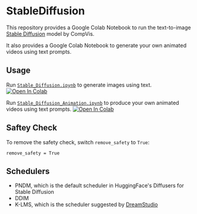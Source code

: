 # StableDiffusion

This repository provides a Google Colab Notebook to run the text-to-image [Stable Diffusion](https://huggingface.co/CompVis/stable-diffusion-v1-4) model by CompVis.

It also provides a Google Colab Notebook to generate your own animated videos using text prompts.

## Usage
Run [`Stable_Diffusion.ipynb`](https://colab.research.google.com/github/daparasyte/StableDiffusion/blob/main/Stable_Diffusion.ipynb) to generate images using text.   [![Open In Colab](https://colab.research.google.com/assets/colab-badge.svg)](https://colab.research.google.com/github/daparasyte/StableDiffusion/blob/main/Stable_Diffusion.ipynb)

Run [`Stable_Diffusion_Animation.ipynb`](https://colab.research.google.com/github/daparasyte/StableDiffusion/blob/main/Stable_Diffusion_Animation.ipynb) to produce your own animated videos using text prompts.   [![Open In Colab](https://colab.research.google.com/assets/colab-badge.svg)](https://colab.research.google.com/github/daparasyte/StableDiffusion/blob/main/Stable_Diffusion_Animation.ipynb)




## Saftey Check
To remove the safety check, switch `remove_safety` to `True`:
```
remove_safety = True
```

## Schedulers
* PNDM, which is the default scheduler in HuggingFace's Diffusers for Stable Diffusion
* DDIM
* K-LMS, which is the scheduler suggested by [DreamStudio](https://stabilityai.us.auth0.com/u/login?state=hKFo2SA0Y1lYdlhsdXRJU2hKZWV6em5faDN2aEozSXdReUl0YaFur3VuaXZlcnNhbC1sb2dpbqN0aWTZIHJCeDVKZWdRMHE2RkstWkpMVzYwWmVuamREeDJiZ2hLo2NpZNkgS3ZZWkpLU2htVW9PalhwY2xRbEtZVXh1Y0FWZXNsSE4)

